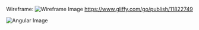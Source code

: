 Wireframe:
![Wireframe Image](images/angular_house_wireFrame.png?raw=true)
https://www.gliffy.com/go/publish/11822749
<script src="https://www.gliffy.com/diagramEmbed.js" type="text/javascript"></script>
<script type="text/javascript"> gliffy_did = "11822749"; embedGliffy(); </script>


![Angular Image](https://i.ytimg.com/i/bn1OgGei-DV7aSRo_HaAiw/mq1.jpg?raw=true)

